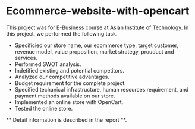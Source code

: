 # Ecommerce-website-with-opencart

This project was for E-Business course at Asian Institute of Technology.
In this project, we performed the following task.
- Specificied our store name, our ecommerce type, target customer, revenue model, value proposition, market strategy, prouduct and services.
- Performed SWOT analysis.
- Indetified existing and potential competitors.
- Analyzed our competitive advantages.
- Budget requirement for the complete project.
- Specified techanical infrastructure, human resources requirement, and payment methods available on our store.
- Implemented an online store with OpenCart.
- Tested the online store.

** Detail information is described in the report **.
